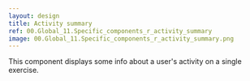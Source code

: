 ```yaml
---
layout: design
title: Activity summary
ref: 00.Global_11.Specific_components_r_activity_summary
image: 00.Global_11.Specific_components_r_activity_summary.png
---
```


This component displays some info about a user's activity on a single exercise.